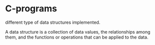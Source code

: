 # C-programs
different type of data structures implemented.

A data structure is a collection of data values, the relationships among them, and the functions or operations that can be applied to the data.
